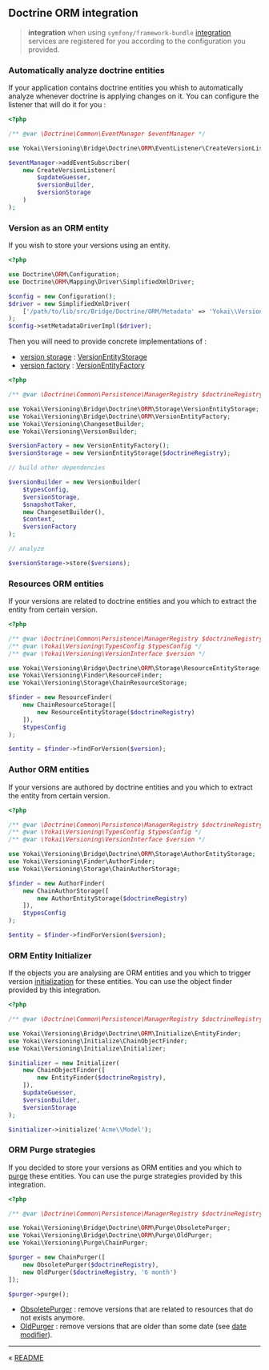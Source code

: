Doctrine ORM integration
------------------------

> **integration** when using `symfony/framework-bundle` [integration](../integration/symfony-framework.md) 
services are registered for you according to the configuration you provided.


### Automatically analyze doctrine entities

If your application contains doctrine entities you whish to automatically analyze whenever 
doctrine is applying changes on it.
You can configure the listener that will do it for you :

```php
<?php

/** @var \Doctrine\Common\EventManager $eventManager */

use Yokai\Versioning\Bridge\Doctrine\ORM\EventListener\CreateVersionListener;

$eventManager->addEventSubscriber(
    new CreateVersionListener(
        $updateGuesser,
        $versionBuilder,
        $versionStorage
    )
);
```


### Version as an ORM entity

If you wish to store your versions using an entity.

```php
<?php

use Doctrine\ORM\Configuration;
use Doctrine\ORM\Mapping\Driver\SimplifiedXmlDriver;

$config = new Configuration();
$driver = new SimplifiedXmlDriver(
    ['/path/to/lib/src/Bridge/Doctrine/ORM/Metadata' => 'Yokai\\Versioning\\Bridge\\Doctrine\\ORM\\Entity']
);
$config->setMetadataDriverImpl($driver);
```

Then you will need to provide concrete implementations of :

* [version storage](../components/version-storage.md) : 
  [VersionEntityStorage](../../src/Bridge/Doctrine/ORM/Storage/VersionEntityStorage.php)
* [version factory](../components/version-factory.md) : 
  [VersionEntityFactory](../../src/Bridge/Doctrine/ORM/VersionEntityFactory.php)

```php
<?php

/** @var \Doctrine\Common\Persistence\ManagerRegistry $doctrineRegistry */

use Yokai\Versioning\Bridge\Doctrine\ORM\Storage\VersionEntityStorage;
use Yokai\Versioning\Bridge\Doctrine\ORM\VersionEntityFactory;
use Yokai\Versioning\ChangesetBuilder;
use Yokai\Versioning\VersionBuilder;

$versionFactory = new VersionEntityFactory();
$versionStorage = new VersionEntityStorage($doctrineRegistry);

// build other dependencies

$versionBuilder = new VersionBuilder(
    $typesConfig,
    $versionStorage,
    $snapshotTaker,
    new ChangesetBuilder(),
    $context,
    $versionFactory
);

// analyze

$versionStorage->store($versions);
```


### Resources ORM entities

If your versions are related to doctrine entities and you which to extract the entity from certain version.

```php
<?php

/** @var \Doctrine\Common\Persistence\ManagerRegistry $doctrineRegistry */
/** @var \Yokai\Versioning\TypesConfig $typesConfig */
/** @var \Yokai\Versioning\VersionInterface $version */

use Yokai\Versioning\Bridge\Doctrine\ORM\Storage\ResourceEntityStorage;
use Yokai\Versioning\Finder\ResourceFinder;
use Yokai\Versioning\Storage\ChainResourceStorage;

$finder = new ResourceFinder(
    new ChainResourceStorage([
        new ResourceEntityStorage($doctrineRegistry)
    ]),
    $typesConfig
);

$entity = $finder->findForVersion($version);
```


### Author ORM entities

If your versions are authored by doctrine entities and you which to extract the entity from certain version.

```php
<?php

/** @var \Doctrine\Common\Persistence\ManagerRegistry $doctrineRegistry */
/** @var \Yokai\Versioning\TypesConfig $typesConfig */
/** @var \Yokai\Versioning\VersionInterface $version */

use Yokai\Versioning\Bridge\Doctrine\ORM\Storage\AuthorEntityStorage;
use Yokai\Versioning\Finder\AuthorFinder;
use Yokai\Versioning\Storage\ChainAuthorStorage;

$finder = new AuthorFinder(
    new ChainAuthorStorage([
        new AuthorEntityStorage($doctrineRegistry)
    ]),
    $typesConfig
);

$entity = $finder->findForVersion($version);
```


### ORM Entity Initializer

If the objects you are analysing are ORM entities 
and you which to trigger version [initialization](../4-initialize.md) for these entities.
You can use the object finder provided by this integration.

```php
<?php

/** @var \Doctrine\Common\Persistence\ManagerRegistry $doctrineRegistry */

use Yokai\Versioning\Bridge\Doctrine\ORM\Initialize\EntityFinder;
use Yokai\Versioning\Initialize\ChainObjectFinder;
use Yokai\Versioning\Initialize\Initializer;

$initializer = new Initializer(
    new ChainObjectFinder([
        new EntityFinder($doctrineRegistry),
    ]),
    $updateGuesser,
    $versionBuilder,
    $versionStorage
);

$initializer->initialize('Acme\\Model');
```


### ORM Purge strategies

If you decided to store your versions as ORM entities and you which to [purge](../5-purge.md) these entities.
You can use the purge strategies provided by this integration.

```php
<?php

/** @var \Doctrine\Common\Persistence\ManagerRegistry $doctrineRegistry */

use Yokai\Versioning\Bridge\Doctrine\ORM\Purge\ObsoletePurger;
use Yokai\Versioning\Bridge\Doctrine\ORM\Purge\OldPurger;
use Yokai\Versioning\Purge\ChainPurger;

$purger = new ChainPurger([
    new ObsoletePurger($doctrineRegistry),
    new OldPurger($doctrineRegistry, '6 month')
]);

$purger->purge();
```

* [ObsoletePurger](../../src/Bridge/Doctrine/ORM/Purge/ObsoletePurger.php) : 
remove versions that are related to resources that do not exists anymore.
* [OldPurger](../../src/Bridge/Doctrine/ORM/Purge/OldPurger.php) : 
remove versions that are older than some date (see [date modifier](http://php.net/manual/en/datetime.modify.php)).


---

« [README](../../README.md)
